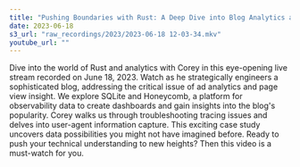 ```yaml
---
title: "Pushing Boundaries with Rust: A Deep Dive into Blog Analytics and Observability | Coreyja Live Stream"
date: 2023-06-18
s3_url: "raw_recordings/2023/2023-06-18 12-03-34.mkv"
youtube_url: ""
---
```


Dive into the world of Rust and analytics with Corey in this eye-opening live stream recorded on June 18, 2023. Watch as he strategically engineers a sophisticated blog, addressing the critical issue of ad analytics and page view insight. We explore SQLite and Honeycomb, a platform for observability data to create dashboards and gain insights into the blog's popularity. Corey walks us through troubleshooting tracing issues and delves into user-agent information capture. This exciting case study uncovers data possibilities you might not have imagined before. Ready to push your technical understanding to new heights? Then this video is a must-watch for you.
